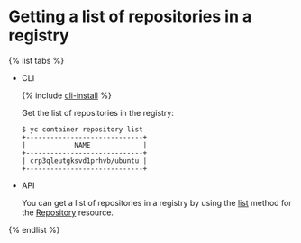 # Getting a list of repositories in a registry

{% list tabs %}

- CLI
  
  {% include [cli-install](../../../_includes/cli-install.md) %}
  
  Get the list of repositories in the registry:
  
  ```
  $ yc container repository list
  +-----------------------------+
  |            NAME             |
  +-----------------------------+
  | crp3qleutgksvd1prhvb/ubuntu |
  +-----------------------------+
  ```
  
- API
  
  You can get a list of repositories in a registry by using the [list](../../api-ref/Repository/list.md) method for the [Repository](../../api-ref/Repository/) resource.
  
{% endlist %}

